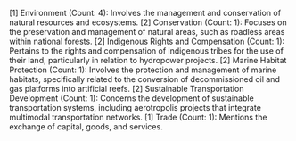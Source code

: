 [1] Environment (Count: 4): Involves the management and conservation of natural resources and ecosystems.
    [2] Conservation (Count: 1): Focuses on the preservation and management of natural areas, such as roadless areas within national forests.
    [2] Indigenous Rights and Compensation (Count: 1): Pertains to the rights and compensation of indigenous tribes for the use of their land, particularly in relation to hydropower projects.
    [2] Marine Habitat Protection (Count: 1): Involves the protection and management of marine habitats, specifically related to the conversion of decommissioned oil and gas platforms into artificial reefs.
    [2] Sustainable Transportation Development (Count: 1): Concerns the development of sustainable transportation systems, including aerotropolis projects that integrate multimodal transportation networks.
[1] Trade (Count: 1): Mentions the exchange of capital, goods, and services.

